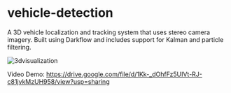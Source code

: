 # vehicle-detection

A 3D vehicle localization and tracking system that uses stereo camera imagery. Built using Darkflow and includes support for Kalman and particle filtering.

![3dvisualization](https://i.imgur.com/aneCteS.png)

Video Demo: https://drive.google.com/file/d/1Kk-_dOhfFz5UIVt-RJ-c81jvkMzUH958/view?usp=sharing
